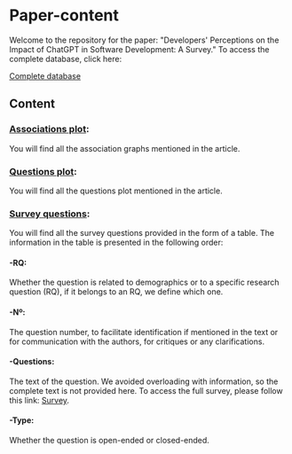 # Paper-content
Welcome to the repository for the paper: "Developers' Perceptions on the Impact of ChatGPT in Software Development: A Survey." To access the complete database, click here:  

[Complete database](https://github.com/gpt-impact/Full_analysis_plot)

## Content 
### [Associations plot](./Associations%20plot): 
You will find all the association graphs mentioned in the article.

### [Questions plot](./Questions%20plot): 
You will find all the questions plot mentioned in the article.

### [Survey questions](https://drive.google.com/file/d/1_uXMG_YIQpsW0OEv9hIcfHk821jGx943/view?usp=sharing):  
You will find all the survey questions provided in the form of a table. The information in the table is presented in the following order:
#### -RQ:
Whether the question is related to demographics or to a specific research question (RQ), if it belongs to an RQ, we define which one.
#### -Nº:
The question number, to facilitate identification if mentioned in the text or for communication with the authors, for critiques or any clarifications.
#### -Questions:
The text of the question. We avoided overloading with information, so the complete text is not provided here. To access the full survey, please follow this link: [Survey](https://drive.google.com/file/d/1mBqmsEJBouvPqCIgQDqzBGWnsqqdqAbo/view?usp=sharing).
#### -Type:
Whether the question is open-ended or closed-ended.
